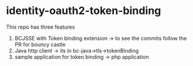 # identity-oauth2-token-binding
This repo has three features

1. BCJSSE with Token binding extension  -> to see the commits follow the PR for bouncy castle
2. Java http client -> its in bc-java->tls->tokenBinding
3. sample application for token binding -> php application
